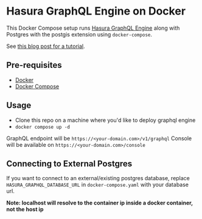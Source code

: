 # Hasura GraphQL Engine on Docker

This Docker Compose setup runs [Hasura GraphQL Engine](https://github.com/hasura/graphql-engine) along with Postgres with the postgis extension using `docker-compose`.

See [this blog post for a tutorial](https://hasura.io/blog/graphql-and-geo-location-on-postgres-using-hasura-562e7bd47a2f).

## Pre-requisites

- [Docker](https://docs.docker.com/install/)
- [Docker Compose](https://docs.docker.com/compose/install/)

## Usage

- Clone this repo on a machine where you'd like to deploy graphql engine
- `docker compose up -d`

GraphQL endpoint will be `https://<your-domain.com>/v1/graphql`
Console will be available on `https://<your-domain.com>/console`

## Connecting to External Postgres

If you want to connect to an external/existing postgres database, replace `HASURA_GRAPHQL_DATABASE_URL` in `docker-compose.yaml` with your database url. 

**Note: localhost will resolve to the container ip inside a docker container, not the host ip**


